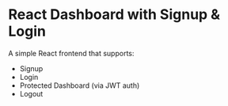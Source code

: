 # React Dashboard with Signup & Login

A simple React frontend that supports:

-  Signup
-  Login
-  Protected Dashboard (via JWT auth)
-  Logout